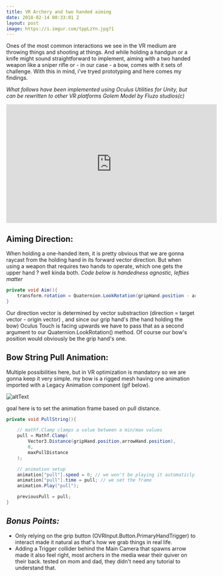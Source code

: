 ```yaml
---
title: VR Archery and two handed aiming
date: 2018-02-14 00:33:01 Z
layout: post
image: https://i.imgur.com/tppLzYn.jpg?1
---
```


Ones of the most common interactions we see in the VR medium are throwing things and shooting at things. And while holding a handgun or a knife might sound straightforward to implement, aiming with a two handed weapon like a sniper rifle or - in our case - a bow, comes with it sets of challenge.
With this in mind, i've tryed prototyping and here comes my findings.

*What follows have been implemented using Oculus Utilities for Unity, but can be rewritten to other VR platforms*
*Golem Model by Fluzo studios(c)*

<iframe width="560" height="315" src="https://www.youtube.com/embed/THfRLHMElkY" frameborder="0" allow="autoplay; encrypted-media" allowfullscreen></iframe>

## **Aiming Direction:**
When holding a one-handed item, it is pretty obvious that we are gonna raycast from the holding hand in its forward vector direction. But when using a weapon that requires two hands to operate, which one gets the upper hand ? well kinda both.
*Code below is handedness agnostic, lefties matter*
```Java
private void Aim(){
    transform.rotation = Quaternion.LookRotation(gripHand.position - arrowHand.position, gripHand.TransformDirection(Vector3.forward));
}
```
Our direction vector is determined by vector substraction (direction = target vector - origin vector) , and since our grip hand's (the hand holding the bow) Oculus Touch is facing upwards we have to pass that as a second argument to our Quaternion.LookRotation() method.
Of course our bow's position would obviously be the grip hand's one.

## **Bow String Pull Animation:**
Multiple possibilities here, but in VR optimization is mandatory so we are gonna keep it very simple.
my bow is a rigged mesh having one animation imported with a Legacy Animation component (gif below).

![altText](https://media.giphy.com/media/l4pTr7Sbznz4iTieI/giphy.gif)

goal here is to set the animation frame based on pull distance.

```Java
private void PullString(){

    // mathf.Clamp clamps a value between a min/max values
    pull = Mathf.Clamp(
        Vector3.Distance(gripHand.position,arrowHand.position),
        0,
        maxPullDistance 
    );

    // animation setup
    animation["pull"].speed = 0; // we won't be playing it automaticly
    animation["pull"].time = pull; // we set the frame
    animation.Play("pull");

    previousPull = pull;
}
```

## *Bonus Points:*
* Only relying on the grip button (OVRInput.Button.PrimaryHandTrigger) to interact made it natural as that's how we grab things in real life.
* Adding a Trigger collider behind the Main Camera that spawns arrow made it also feel right, most archers in the media wear their quiver on their back. tested on mom and dad, they didn't need any tutorial to understand that.



